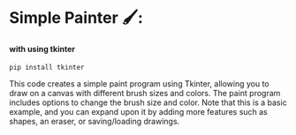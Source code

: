 # Simple Painter 🖌️:
#### with using tkinter
`pip install tkinter`


This code creates a simple paint program using Tkinter, allowing you to draw on a canvas with different brush sizes and colors. The paint program includes options to change the brush size and color. Note that this is a basic example, and you can expand upon it by adding more features such as shapes, an eraser, or saving/loading drawings.
